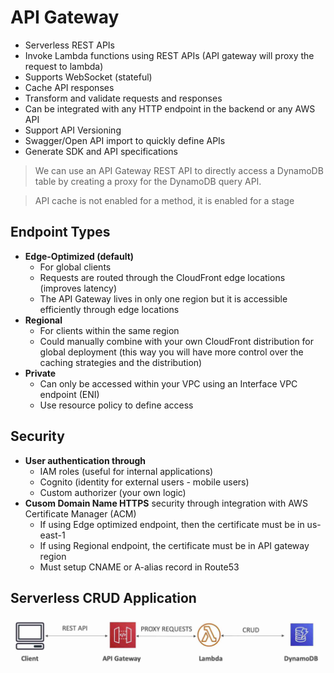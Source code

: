 # API Gateway
- Serverless REST APIs
- Invoke Lambda functions using REST APIs (API gateway will proxy the request to lambda)
- Supports WebSocket (stateful)
- Cache API responses
- Transform and validate requests and responses
- Can be integrated with any HTTP endpoint in the backend or any AWS API
- Support API Versioning
- Swagger/Open API import to quickly define APIs
- Generate SDK and API specifications
> We can use an API Gateway REST API to directly access a DynamoDB table by creating a proxy for the DynamoDB query API.

> API cache is not enabled for a method, it is enabled for a stage

## Endpoint Types
- **Edge-Optimized (default)**
  - For global clients
  - Requests are routed through the CloudFront edge locations (improves latency)
  - The API Gateway lives in only one region but it is accessible efficiently through edge locations
- **Regional**
  - For clients within the same region
  - Could manually combine with your own CloudFront distribution for global deployment (this way you will have more control over the caching strategies and the distribution)
- **Private**
  - Can only be accessed within your VPC using an Interface VPC endpoint (ENI)
  - Use resource policy to define access

## Security
- **User authentication through**
  - IAM roles (useful for internal applications)
  - Cognito (identity for external users - mobile users)
  - Custom authorizer (your own logic)
- **Cusom Domain Name HTTPS** security through integration with AWS Certificate Manager (ACM)
  - If using Edge optimized endpoint, then the certificate must be in us-east-1
  - If using Regional endpoint, the certificate must be in API gateway region
  - Must setup CNAME or A-alias record in Route53

## Serverless CRUD Application

<img src=./images/crud.jpg width="500"/>